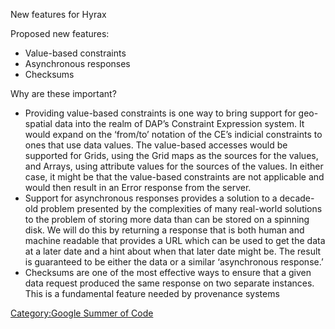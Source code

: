 New features for Hyrax

Proposed new features:

- Value-based constraints
- Asynchronous responses
- Checksums

Why are these important?

- Providing value-based constraints is one way to bring support for
  geo-spatial data into the realm of DAP’s Constraint Expression system.
  It would expand on the ‘from/to’ notation of the CE’s indicial
  constraints to ones that use data values. The value-based accesses
  would be supported for Grids, using the Grid maps as the sources for
  the values, and Arrays, using attribute values for the sources of the
  values. In either case, it might be that the value-based constraints
  are not applicable and would then result in an Error response from the
  server.
- Support for asynchronous responses provides a solution to a decade-old
  problem presented by the complexities of many real-world solutions to
  the problem of storing more data than can be stored on a spinning
  disk. We will do this by returning a response that is both human and
  machine readable that provides a URL which can be used to get the data
  at a later date and a hint about when that later date might be. The
  result is guaranteed to be either the data or a similar ‘asynchronous
  response.’
- Checksums are one of the most effective ways to ensure that a given
  data request produced the same response on two separate instances.
  This is a fundamental feature needed by provenance systems

[Category:Google Summer of
Code](Category:Google_Summer_of_Code "wikilink")